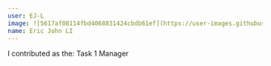 ```yaml
---
user: EJ-L
image: ![5617af08114fbd4068831424cbdb61ef](https://user-images.githubusercontent.com/89902469/164399169-1b14fc78-f495-4fb6-8f11-65654ce503d9.jpg)
name: Eric John LI
---
```

I contributed as the: Task 1 Manager

<!-- 
Note: Please put down your own information, and register your real contribution
-->
